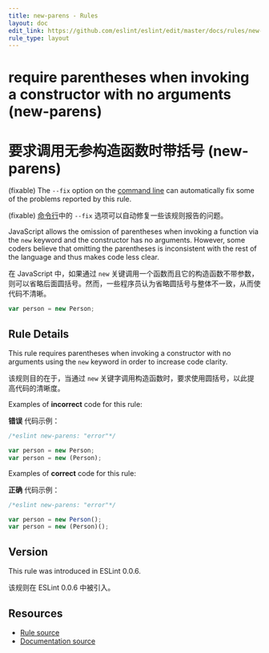```yaml
---
title: new-parens - Rules
layout: doc
edit_link: https://github.com/eslint/eslint/edit/master/docs/rules/new-parens.md
rule_type: layout
---
```

<!-- Note: No pull requests accepted for this file. See README.md in the root directory for details. -->

# require parentheses when invoking a constructor with no arguments (new-parens)

# 要求调用无参构造函数时带括号 (new-parens)

(fixable) The `--fix` option on the [command line](../user-guide/command-line-interface#fixing-problems) can automatically fix some of the problems reported by this rule.

(fixable) [命令行](../user-guide/command-line-interface#fixing-problems)中的 `--fix` 选项可以自动修复一些该规则报告的问题。

JavaScript allows the omission of parentheses when invoking a function via the `new` keyword and the constructor has no arguments. However, some coders believe that omitting the parentheses is inconsistent with the rest of the language and thus makes code less clear.

在 JavaScript 中，如果通过 `new` 关键调用一个函数而且它的构造函数不带参数，则可以省略后面圆括号。然而，一些程序员认为省略圆括号与整体不一致，从而使代码不清晰。

```js
var person = new Person;
```

## Rule Details

This rule requires parentheses when invoking a constructor with no arguments using the `new` keyword in order to increase code clarity.

该规则目的在于，当通过 `new` 关键字调用构造函数时，要求使用圆括号，以此提高代码的清晰度。

Examples of **incorrect** code for this rule:

**错误** 代码示例：

```js
/*eslint new-parens: "error"*/

var person = new Person;
var person = new (Person);
```

Examples of **correct** code for this rule:

**正确** 代码示例：

```js
/*eslint new-parens: "error"*/

var person = new Person();
var person = new (Person)();
```

## Version

This rule was introduced in ESLint 0.0.6.

该规则在 ESLint 0.0.6 中被引入。

## Resources

* [Rule source](https://github.com/eslint/eslint/tree/master/lib/rules/new-parens.js)
* [Documentation source](https://github.com/eslint/eslint/tree/master/docs/rules/new-parens.md)
